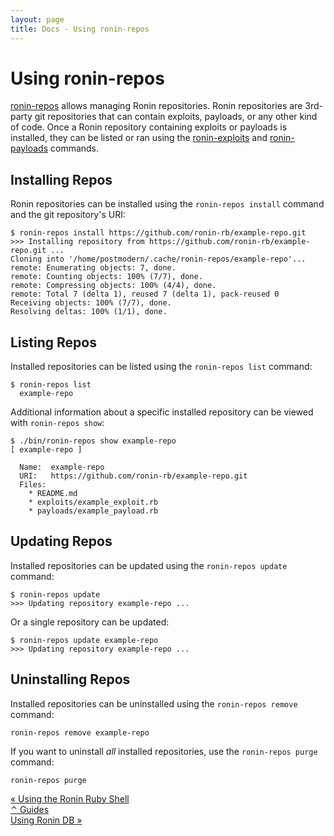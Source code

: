 ```yaml
---
layout: page
title: Docs - Using ronin-repos
---
```


# Using ronin-repos

[ronin-repos] allows managing Ronin repositories. Ronin repositories are
3rd-party git repositories that can contain exploits, payloads, or any other
kind of code. Once a Ronin repository containing exploits or payloads is
installed, they can be listed or ran using the [ronin-exploits] and
[ronin-payloads] commands.

[ronin-repos]: https://github.com/ronin-rb/ronin-repos#readme
[ronin-exploits]: https://github.com/ronin-rb/ronin-exploits#synopsis
[ronin-payloads]: https://github.com/ronin-rb/ronin-payloads#synopsis

## Installing Repos

Ronin repositories can be installed using the `ronin-repos install` command
and the git repository's URI:

```shell
$ ronin-repos install https://github.com/ronin-rb/example-repo.git
>>> Installing repository from https://github.com/ronin-rb/example-repo.git ...
Cloning into '/home/postmodern/.cache/ronin-repos/example-repo'...
remote: Enumerating objects: 7, done.
remote: Counting objects: 100% (7/7), done.
remote: Compressing objects: 100% (4/4), done.
remote: Total 7 (delta 1), reused 7 (delta 1), pack-reused 0
Receiving objects: 100% (7/7), done.
Resolving deltas: 100% (1/1), done.
```

## Listing Repos

Installed repositories can be listed using the `ronin-repos list` command:

```shell
$ ronin-repos list
  example-repo
```

Additional information about a specific installed repository can be viewed with
`ronin-repos show`:

```shell
$ ./bin/ronin-repos show example-repo
[ example-repo ]

  Name:  example-repo
  URI:   https://github.com/ronin-rb/example-repo.git
  Files: 
    * README.md
    * exploits/example_exploit.rb
    * payloads/example_payload.rb
```

## Updating Repos

Installed repositories can be updated using the `ronin-repos update` command:

```shell
$ ronin-repos update
>>> Updating repository example-repo ...
```

Or a single repository can be updated:

```shell
$ ronin-repos update example-repo
>>> Updating repository example-repo ...
```

## Uninstalling Repos

Installed repositories can be uninstalled using the `ronin-repos remove`
command:

```shell
ronin-repos remove example-repo
```

If you want to uninstall *all* installed repositories, use the
`ronin-repos purge` command:

```shell
ronin-repos purge
```

<div class="level">
  <div class="level-left">
    <a class="button" href="../using-the-ronin-ruby-shell/">
      &laquo; Using the Ronin Ruby Shell
    </a>
  </div>

  <div class="level-item">
    <a class="button" href="/docs/#guides">
      &#x2303; Guides
    </a>
  </div>

  <div class="level-right">
    <a class="button" href="../using-ronin-db/">
      Using Ronin DB &raquo;
    </a>
  </div>
</div>
